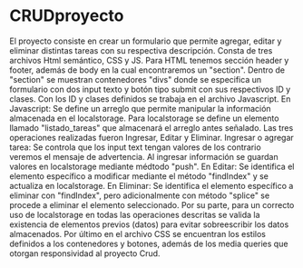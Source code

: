 # CRUDproyecto
El proyecto consiste en crear un formulario que permite agregar, editar y eliminar distintas tareas con su respectiva descripción.
Consta de tres archivos Html semántico, CSS y JS. 
Para HTML tenemos sección header y footer, además de body en la cual encontraremos un "section".
Dentro de "section" se muestran contenedores "divs" donde se especifica un formulario con dos input texto y botón tipo submit con sus respectivos ID y clases. 
Con los ID y clases definidos se trabaja en el archivo Javascript.
En Javascript:
Se define un arreglo que permite manipular la información almacenada en el localstorage.
Para localstorage se define un elemento llamado "listado_tareas" que almacenará el arreglo antes señalado.
Las tres operaciones realizadas fueron Ingresar, Editar y Eliminar.
Ingresar o agregar tarea: Se controla que los input text tengan valores de los contrario veremos el mensaje de advertencia. Al ingresar información se guardan valores en localstorage mediante médtodo "push".
En Editar: Se identifica el elemento específico a modificar mediante el método "findIndex" y se actualiza en localstorage.
En Eliminar: Se identifica el elemento específico a eliminar con "findIndex", pero adicionalmente con método "splice" se procede a eliminar el elemento seleccionado.
Por su parte, para un correcto uso de localstorage en todas las operaciones descritas se valida la existencia de elementos previos (datos) para evitar sobreescribir los datos almacenados.
Por último en el archivo CSS se encuentran los estilos definidos a los contenedores y botones, además de los media queries que otorgan responsividad al proyecto Crud.

